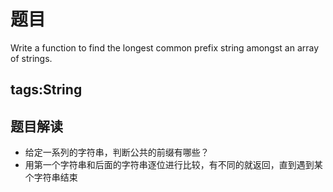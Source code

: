 # 题目
Write a function to find the longest common prefix string amongst an array of strings.

## tags:String

## 题目解读
* 给定一系列的字符串，判断公共的前缀有哪些？
* 用第一个字符串和后面的字符串逐位进行比较，有不同的就返回，直到遇到某个字符串结束